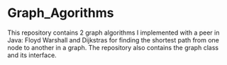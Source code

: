 # Graph_Agorithms

This repository contains 2 graph algorithms I implemented with a peer in Java: Floyd Warshall and Dijkstras for finding the shortest path from one node to another in a graph. The repository also contains the graph class and its interface.
